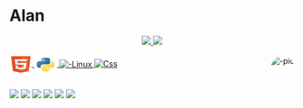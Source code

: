 # Alan  


<div align="center">
            <a href="https://github.com/alan_pnda">
            <img height="180em" src="https://github-readme-stats.vercel.app/api?username=Pnda0&show_icons=true&theme=dark&include_all_commits=true&count_private=true"/>
            <img height="180em" src="https://github-readme-stats.vercel.app/api/top-langs/?username=Pnda0&layout=compact&langs_count=7&theme=dark"/>
          </div>

  
  <div style="display: inline_block"><br>
  <img align="center" alt="-HTML" height="30" width="40" src="https://raw.githubusercontent.com/devicons/devicon/master/icons/html5/html5-original.svg">
  <img align="center" alt="-Python" height="30" width="40" src="https://raw.githubusercontent.com/devicons/devicon/master/icons/python/python-original.svg">
  <img align="center" alt="-Linux" height="30" width="40" src="https://cdn.jsdelivr.net/gh/devicons/devicon/icons/linux/linux-original.svg">    
  <img aling='center' alt='Css' height='30' width='30'  src="https://cdn.jsdelivr.net/gh/devicons/devicon/icons/css3/css3-original.svg">
  <img align="right" alt="-pic" height="150" style="border-radius:50px;" src="https://i.pinimg.com/564x/61/e1/62/61e162f2a02ca15d66b73a4fd1cbc420.jpg">       
</div>
  
  ##
  
 
  <div>          
  <a href="https://www.instagram.com/p_ndaaa/" target="_blank"><img src="https://img.shields.io/badge/-Instagram-%23E4405F?style=for-the-badge&logo=instagram&logoColor=white" target="_blank"></a>
  <a href="https://discord.gg/Pnda0#9434" target="_blank"> <img src="https://img.shields.io/badge/Discord-7289DA?style=for-the-badge&logo=discord&logoColor=white" target="_blank"></a> 
  <a href = "mailto:alan_carvalho2015@hotmail.com"><img src="https://img.shields.io/badge/-Gmail-%23333?style=for-the-badge&logo=gmail&logoColor=white" target="_blank"></a>
  <a href="https://www.linkedin.com/in/alan-ribeiro-b862ab206/" target="_blank"><img src="https://img.shields.io/badge/-LinkedIn-%230077B5?style=for-the-badge&logo=linkedin&logoColor=white" target="_blank"></a>
  <a href="https://steamcommunity.com/profiles/76561198173658521/" target="_blank"><img src="https://img.shields.io/badge/Steam-000000?style=for-the-badge&logo=steam&logoColor=white" target="_blank"></a>
    <a href="https://open.spotify.com/user/224okxtmhofv7ebelahuu455a?si=db337add80614265" target="_blank"> <img src='https://img.shields.io/badge/Spotify-1ED760?&style=for-the-badge&logo=spotify&logoColor=white'> </a>
  

